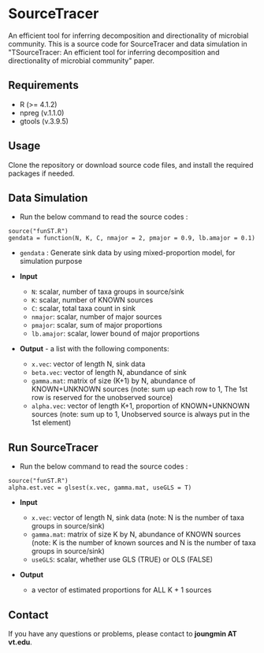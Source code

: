 # SourceTracer
An efficient tool for inferring decomposition and directionality of microbial community.
This is a source code for SourceTracer and data simulation in "TSourceTracer: An efficient tool for inferring
decomposition and directionality of microbial community" paper.

## Requirements
* R (>= 4.1.2)
* npreg (v.1.1.0)
* gtools (v.3.9.5)

## Usage
Clone the repository or download source code files, and install the required packages if needed.

## Data Simulation
* Run the below command to read the source codes :
```
source("funST.R")
gendata = function(N, K, C, nmajor = 2, pmajor = 0.9, lb.amajor = 0.1)
```
* `gendata` : Generate sink data by using mixed-proportion model, for simulation purpose
* **Input**
  * `N`: scalar, number of taxa groups in source/sink
  * `K`: scalar, number of KNOWN sources
  * `C`: scalar, total taxa count in sink
  * `nmajor`: scalar, number of major sources
  * `pmajor`: scalar, sum of major proportions
  * `lb.amajor`: scalar, lower bound of major proportions

* **Output** - a list with the following components:
  * `x.vec`: vector of length N, sink data 
  * `beta.vec`: vector of length N, abundance of sink 
  * `gamma.mat`: matrix of size (K+1) by N, abundance of KNOWN+UNKNOWN sources (note: sum up each row to 1, The 1st row is reserved for the unobserved source)
  * `alpha.vec`: vector of length K+1, proportion of KNOWN+UNKNOWN sources (note: sum up to 1, Unobserved source is always put in the 1st element)

## Run SourceTracer
* Run the below command to read the source codes :
```
source("funST.R")
alpha.est.vec = glsest(x.vec, gamma.mat, useGLS = T)
```
* **Input**
  * `x.vec`: vector of length N, sink data (note: N is the number of taxa groups in source/sink)
  * `gamma.mat`: matrix of size K by N, abundance of KNOWN sources (note: K is the number of known sources and N is the number of taxa groups in source/sink)
  * `useGLS`: scalar, whether use GLS (TRUE) or OLS (FALSE)
 
* **Output**
  * a vector of estimated proportions for ALL K + 1 sources

## Contact
If you have any questions or problems, please contact to **joungmin AT vt.edu**.
